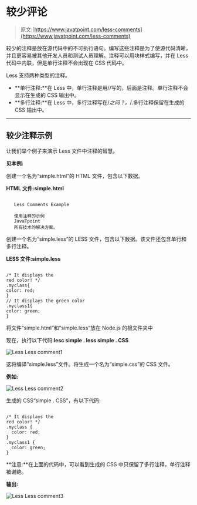 # 较少评论

> 原文:[https://www.javatpoint.com/less-comments](https://www.javatpoint.com/less-comments)

较少的注释是放在源代码中的不可执行语句。编写这些注释是为了使源代码清晰，并且更容易被其他开发人员和测试人员理解。注释可以用块样式编写，并在 Less 代码中内联，但是单行注释不会出现在 CSS 代码中。

Less 支持两种类型的注释。

*   **单行注释:**在 Less 中，单行注释是用//写的，后面是注释。单行注释不会显示在生成的 CSS 输出中。
*   **多行注释:**在 Less 中，多行注释写在/*之间？。*/.多行注释保留在生成的 CSS 输出中。

* * *

## 较少注释示例

让我们举个例子来演示 Less 文件中注释的智慧。

**见本例:**

创建一个名为“simple.html”的 HTML 文件，包含以下数据。

**HTML 文件:simple.html**

```

   Less Comments Example

   使用注释的示例
   JavaTpoint
   所有技术的解决方案。

```

创建一个名为“simple.less”的 LESS 文件，包含以下数据。该文件还包含单行和多行注释。

**LESS 文件:simple.less**

```

/* It displays the
red color! */
.myclass{
color: red;
}
// It displays the green color
.myclass1{
color: green;
} 

```

将文件“simple.html”和“simple.less”放在 Node.js 的根文件夹中

现在，执行以下代码:**lesc simple . less simple . CSS**

![Less Less comment1](../Images/a0d96b85bf47285c343a1a79b2868c31.png)

这将编译“simple.less”文件。将生成一个名为“simple.css”的 CSS 文件。

**例如:**

![Less Less comment2](../Images/8c9336ab6781d07fd74e79f1727529ee.png)

生成的 CSS“simple . CSS”，有以下代码:

```

/* It displays the
red color! */
.myclass {
  color: red;
}
.myclass1 {
  color: green;
} 

```

**注意:**在上面的代码中，可以看到生成的 CSS 中只保留了多行注释，单行注释被谢绝。

**输出:**

![Less Less comment3](../Images/f38bad9c1116ba3e180578524a75af79.png)